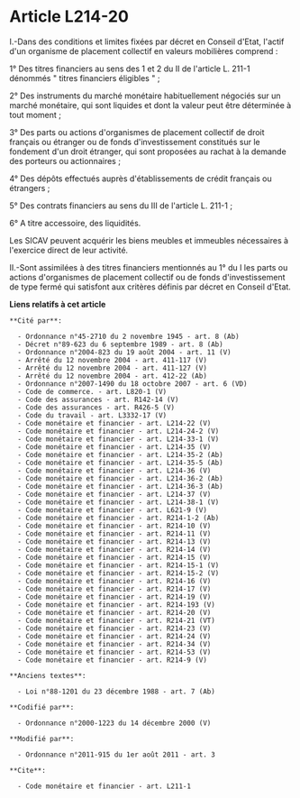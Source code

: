 # Article L214-20

I.-Dans des conditions et limites fixées par décret en Conseil d'Etat, l'actif d'un organisme de placement collectif en
valeurs mobilières comprend : 

1° Des titres financiers au sens des 1 et 2 du II de l'article L. 211-1 dénommés " titres financiers éligibles " ; 

2° Des instruments du marché monétaire habituellement négociés sur un marché monétaire, qui sont liquides et dont la valeur
peut être déterminée à tout moment ; 

3° Des parts ou actions d'organismes de placement collectif de droit français ou étranger ou de fonds d'investissement
constitués sur le fondement d'un droit étranger, qui sont proposées au rachat à la demande des porteurs ou actionnaires ; 

4° Des dépôts effectués auprès d'établissements de crédit français ou étrangers ; 

5° Des contrats financiers au sens du III de l'article L. 211-1 ; 

6° A titre accessoire, des liquidités. 

Les SICAV peuvent acquérir les biens meubles et immeubles nécessaires à l'exercice direct de leur activité. 

II.-Sont assimilées à des titres financiers mentionnés au 1° du I les parts ou actions d'organismes de placement collectif ou
de fonds d'investissement de type fermé qui satisfont aux critères définis par décret en Conseil d'Etat.

**Liens relatifs à cet article**

	**Cité par**:

	  - Ordonnance n°45-2710 du 2 novembre 1945 - art. 8 (Ab)
	  - Décret n°89-623 du 6 septembre 1989 - art. 8 (Ab)
	  - Ordonnance n°2004-823 du 19 août 2004 - art. 11 (V)
	  - Arrêté du 12 novembre 2004 - art. 411-117 (V)
	  - Arrêté du 12 novembre 2004 - art. 411-127 (V)
	  - Arrêté du 12 novembre 2004 - art. 412-22 (Ab)
	  - Ordonnance n°2007-1490 du 18 octobre 2007 - art. 6 (VD)
	  - Code de commerce. - art. L820-1 (V)
	  - Code des assurances - art. R142-14 (V)
	  - Code des assurances - art. R426-5 (V)
	  - Code du travail - art. L3332-17 (V)
	  - Code monétaire et financier - art. L214-22 (V)
	  - Code monétaire et financier - art. L214-24-2 (V)
	  - Code monétaire et financier - art. L214-33-1 (V)
	  - Code monétaire et financier - art. L214-35 (V)
	  - Code monétaire et financier - art. L214-35-2 (Ab)
	  - Code monétaire et financier - art. L214-35-5 (Ab)
	  - Code monétaire et financier - art. L214-36 (V)
	  - Code monétaire et financier - art. L214-36-2 (Ab)
	  - Code monétaire et financier - art. L214-36-3 (Ab)
	  - Code monétaire et financier - art. L214-37 (V)
	  - Code monétaire et financier - art. L214-38-1 (V)
	  - Code monétaire et financier - art. L621-9 (V)
	  - Code monétaire et financier - art. R214-1-2 (Ab)
	  - Code monétaire et financier - art. R214-10 (V)
	  - Code monétaire et financier - art. R214-11 (V)
	  - Code monétaire et financier - art. R214-13 (V)
	  - Code monétaire et financier - art. R214-14 (V)
	  - Code monétaire et financier - art. R214-15 (V)
	  - Code monétaire et financier - art. R214-15-1 (V)
	  - Code monétaire et financier - art. R214-15-2 (V)
	  - Code monétaire et financier - art. R214-16 (V)
	  - Code monétaire et financier - art. R214-17 (V)
	  - Code monétaire et financier - art. R214-19 (V)
	  - Code monétaire et financier - art. R214-193 (V)
	  - Code monétaire et financier - art. R214-20 (V)
	  - Code monétaire et financier - art. R214-21 (VT)
	  - Code monétaire et financier - art. R214-23 (V)
	  - Code monétaire et financier - art. R214-24 (V)
	  - Code monétaire et financier - art. R214-34 (V)
	  - Code monétaire et financier - art. R214-53 (V)
	  - Code monétaire et financier - art. R214-9 (V)

	**Anciens textes**:

	  - Loi n°88-1201 du 23 décembre 1988 - art. 7 (Ab)

	**Codifié par**:

	  - Ordonnance n°2000-1223 du 14 décembre 2000 (V)

	**Modifié par**:

	  - Ordonnance n°2011-915 du 1er août 2011 - art. 3

	**Cite**:

	  - Code monétaire et financier - art. L211-1

